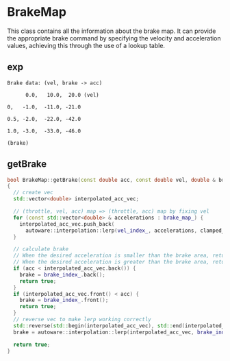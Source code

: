 # BrakeMap
This class contains all the information about the brake map. It can provide the appropriate brake command by specifying the velocity and acceleration values, achieving this through the use of a lookup table.
## exp
```
Brake data: (vel, brake -> acc)

      0.0,   10.0,  20.0 (vel)

0,   -1.0,  -11.0, -21.0

0.5, -2.0,  -22.0, -42.0

1.0, -3.0,  -33.0, -46.0

(brake)
```
## getBrake
```cpp
bool BrakeMap::getBrake(const double acc, const double vel, double & brake)
{
  // create vec
  std::vector<double> interpolated_acc_vec;

  // (throttle, vel, acc) map => (throttle, acc) map by fixing vel
  for (const std::vector<double> & accelerations : brake_map_) {
    interpolated_acc_vec.push_back(
      autoware::interpolation::lerp(vel_index_, accelerations, clamped_vel));
  }

  // calculate brake
  // When the desired acceleration is smaller than the brake area, return max brake on the map
  // When the desired acceleration is greater than the brake area, return min brake on the map
  if (acc < interpolated_acc_vec.back()) {
    brake = brake_index_.back();
    return true;
  }
  if (interpolated_acc_vec.front() < acc) {
    brake = brake_index_.front();
    return true;
  }
  // reverse vec to make lerp working correctly
  std::reverse(std::begin(interpolated_acc_vec), std::end(interpolated_acc_vec));
  brake = autoware::interpolation::lerp(interpolated_acc_vec, brake_index_rev_, acc);

  return true;
}
```